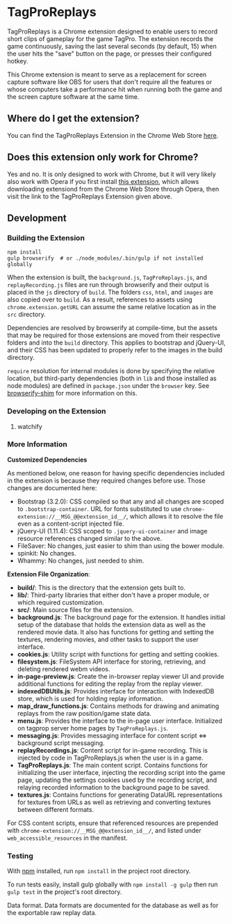 # TagProReplays

TagProReplays is a Chrome extension designed to enable users to record short clips of gameplay for the game TagPro. The extension records the game continuously, saving the last several seconds (by default, 15) when the user hits the "save" button on the page, or presses their configured hotkey.

This Chrome extension is meant to serve as a replacement for screen capture software like OBS for users that don't require all the features or whose computers take a performance hit when running both the game and the screen capture software at the same time.

## Where do I get the extension?

You can find the TagProReplays Extension in the Chrome Web Store [here](https://chrome.google.com/webstore/detail/tagproreplays/ejbnakhldlocljfcglmeibhhdnmmcodh).

## Does this extension only work for Chrome?

Yes and no. It is only designed to work with Chrome, but it will very likely also work with Opera if you first install [this extension](https://addons.opera.com/en/extensions/details/download-chrome-extension-9/?display=en), which allows downloading extensiond from the Chrome Web Store through Opera, then visit the link to the TagProReplays Extension given above.

## Development

### Building the Extension

```
npm install
gulp browserify  # or ./node_modules/.bin/gulp if not installed globally
```

When the extension is built, the `background.js`, `TagProReplays.js`, and `replayRecording.js` files are run through browserify and their output is placed in the `js` directory of `build`. The folders `css`, `html`, and `images` are also copied over to `build`. As a result, references to assets using `chrome.extension.getURL` can assume the same relative location as in the `src` directory.

Dependencies are resolved by browserify at compile-time, but the assets that may be required for those extensions are moved from their respective folders and into the `build` directory. This applies to bootstrap and jQuery-UI, and their CSS has been updated to properly refer to the images in the build directory.

`require` resolution for internal modules is done by specifying the relative location, but third-party dependencies (both in `lib` and those installed as node modules) are defined in `package.json` under the `browser` key. See [browserify-shim](https://github.com/thlorenz/browserify-shim) for more information on this.

### Developing on the Extension

1. watchify

### More Information

**Customized Dependencies**

As mentioned below, one reason for having specific dependencies included in the extension is because they required changes before use. Those changes are documented here:
* Bootstrap (3.2.0): CSS compiled so that any and all changes are scoped to `.bootstrap-container`. URL for fonts substituted to use `chrome-extension://__MSG_@@extension_id__/`, which allows it to resolve the file even as a content-script injected file.
* jQuery-UI (1.11.4): CSS scoped to `.jquery-ui-container` and image resource references changed similar to the above.
* FileSaver: No changes, just easier to shim than using the bower module.
* spinkit: No changes.
* Whammy: No changes, just needed to shim.

**Extension File Organization**:
* **build/**: This is the directory that the extension gets built to.
* **lib/**: Third-party libraries that either don't have a proper module, or which required customization.
* **src/**: Main source files for the extension.
* **background.js**: The background page for the extension. It handles initial setup of the database that holds the extension data as well as the rendered movie data. It also has functions for getting and setting the textures, rendering movies, and other tasks to support the user interface.
* **cookies.js**: Utility script with functions for getting and setting cookies.
* **filesystem.js**: FileSystem API interface for storing, retrieving, and deleting rendered webm videos.
* **in-page-preview.js**: Create the in-browser replay viewer UI and provide additional functions for editing the replay from the replay viewer.
* **indexedDBUtils.js**: Provides interface for interaction with IndexedDB store, which is used for holding replay information.
* **map_draw_functions.js**: Contains methods for drawing and animating replays from the raw position/game state data.
* **menu.js**: Provides the interface to the in-page user interface. Initialized on tagprop server home pages by `TagProReplays.js`.
* **messaging.js**: Provides messaging interface for content script <=> background script messaging.
* **replayRecordings.js**: Content script for in-game recording. This is injected by code in TagProReplays.js when the user is in a game.
* **TagProReplays.js**: The main content script. Contains functions for initializing the user interface, injecting the recording script into the game page, updating the settings cookies used by the recording script, and relaying recorded information to the background page to be saved.
* **textures.js**: Contains functions for generating DataURL representations for textures from URLs as well as retrieving and converting textures between different formats.

For CSS content scripts, ensure that referenced resources are prepended with `chrome-extension://__MSG_@@extension_id__/`, and listed under `web_accessible_resources` in the manifest.
### Testing

With [npm](https://github.com/npm/npm) installed, run `npm install` in the project root directory.

To run tests easily, install gulp globally with `npm install -g gulp` then run `gulp test` in the project's root directory.

Data format. Data formats are documented for the database as well as for the exportable raw replay data.


